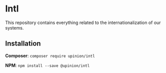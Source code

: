 # Intl

This repository contains everything related to the internationalization of our systems.

## Installation
**Composer**: `composer require upinion/intl`

**NPM**: `npm install --save @upinion/intl`
